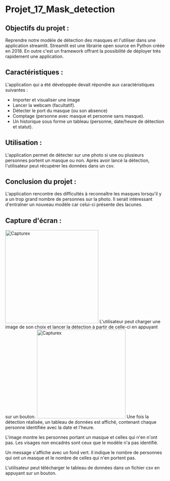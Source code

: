 # Projet_17_Mask_detection

## Objectifs du projet :
Reprendre notre modèle de détection des masques et l'utiliser dans une application streamlit. 
Streamlit est une librairie open source en Python créée en 2018.
En outre c'est un framework offrant la possibilité de déployer très rapidement une application.

## Caractéristiques :
L'application qui a été développée devait répondre aux caractéristiques suivantes :
- Importer et visualiser une image
- Lancer la webcam (facultatif).
- Détecter le port du masque (ou son absence)
- Comptage (personne avec masque et personne sans masque).
- Un historique sous forme un tableau (personne, date/heure de détection et statut).


## Utilisation :
L'application permet de détecter sur une photo si une ou plusieurs personnes portent un masque ou non.
Après avoir lancé la détection, l'utilisateur peut récupérer les données dans un csv. 

## Conclusion du projet :
L'application rencontre des difficultés à reconnaître les masques lorsqu'il y a un trop grand nombre de personnes sur la photo.
Il serait intéressant d'entraîner un nouveau modèle car celui-ci présente des lacunes. 


## Capture d'écran :

<img width="294" alt="Capturex" src="https://user-images.githubusercontent.com/95342688/167912060-685cf1e3-b9fc-49de-b5e4-9d454b636e82.PNG"> 
L'utilisateur peut charger une image de son choix et lancer la détection à partir de celle-ci en appuyant sur un bouton. 



<img width="280" alt="Capturex" src="https://user-images.githubusercontent.com/95342688/167912306-b10a506b-898f-49a5-80ab-d8be26f2ab0b.PNG">
Une fois la détection réalisée, un tableau de données est affiché, contenant chaque personne identifiée avec la date et l'heure. 

L'image montre les personnes portant un masque et celles qui n'en n'ont pas. Les visages non encadrés sont ceux que le modèle n'a pas identifié.

Un message s'affiche avec un fond vert. Il indique le nombre de personnes qui ont un masque et le nombre de celles qui n'en portent pas. 

L'utilisateur peut télécharger le tableau de données dans un fichier csv en appuyant sur un bouton. 
